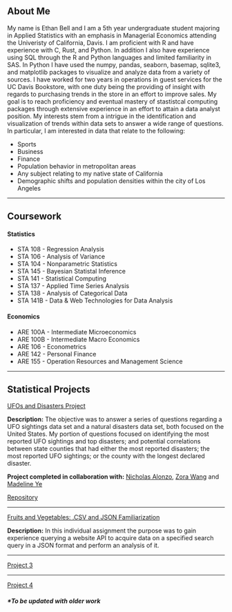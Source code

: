 
## About Me

My name is Ethan Bell and I am a 5th year undergraduate student majoring in Applied Statistics with an emphasis in Managerial Economics attending the Univeristy of California, Davis. I am proficient with R and have experience with C, Rust, and Python. In addition I also have experience using SQL through the R and Python languages and limited familiarity in SAS. In Python I have used the numpy, pandas, seaborn, basemap, sqlite3, and matplotlib packages to visualize and analyze data from a variety of sources. I have worked for two years in operations in guest services for the UC Davis Bookstore, with one duty being the providing of insight with regards to purchasing trends in the store in an effort to improve sales. My goal is to reach proficiency and eventual mastery of stastistcal computing packages through extensive experience in an effort to attain a data analyst position. My interests stem from a intrigue in the identification and visualization of trends within data sets to answer a wide range of questions. In particular, I am interested in data that relate to the following:

* Sports
* Business
* Finance
* Population behavior in metropolitan areas
* Any subject relating to my native state of California
* Demographic shifts and population densities within the city of Los Angeles

* * *
## Coursework

#### Statistics
* STA 108 - Regression Analysis
* STA 106 - Analysis of Variance
* STA 104 - Nonparametric Statistics
* STA 145 - Bayesian Statistal Inference
* STA 141 - Statistical Computing
* STA 137 - Applied Time Series Analysis
* STA 138 - Analysis of Categorical Data
* STA 141B - Data & Web Technologies for Data Analysis

#### Economics
* ARE 100A - Intermediate Microeconomics
* ARE 100B - Intermediate Macro Economics
* ARE 106 - Econometrics
* ARE 142 - Personal Finance
* ARE 155 - Operation Resources and Management Science

* * *
## Statistical Projects


[UFOs and Disasters Project](https://eabell94.github.io/EAB%2BSecond%2BAnalysis.html)

<b>Description:</b> The objective was to answer a series of questions regarding a UFO sightings data set and a natural disasters data set, both focused on the United States. My portion of questions focused on identifying the most reported UFO sightings and top disasters; and potential correlations between state counties that had either the most reported disasters; the most reported UFO sightings; or the county with the longest declared disaster.

<b>Project completed in collaboration with:</b> [Nicholas Alonzo](https://nicholas-alonzo.github.io/), [Zora Wang](https://zora2028.github.io/) and [Madeline Ye](https://mmadet.github.io/)

[Repository](https://nicholas-alonzo.github.io/Projects/UCD%20Projects/Data%20and%20Web%20Technologies/datawebtech.html)
* * *
[Fruits and Vegetables: .CSV and JSON Familiarization](https://eabell94.github.io/assignment4.html)

<b>Description:</b> In this individual assignment the purpose was to gain experience querying a website API to acquire data on a specified search query in a JSON format and perform an analysis of it.
* * *
[Project 3](link3)
* * *
[Project 4](link4)

##### *To be updated with older work

